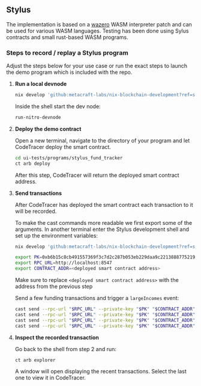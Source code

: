 ## Stylus

The implementation is based on a [wazero]() WASM interpreter patch and can be used for various WASM languages.
Testing has been done using Sylus contracts and small rust-based WASM programs.

### Steps to record / replay a Stylus program

Adjust the steps below for your use case or run the exact steps to launch the demo program which is included with the repo.

1. **Run a local devnode**

   ```bash
   nix develop 'github:metacraft-labs/nix-blockchain-development?ref=stylus-tools#stylus'
   ```

   Inside the shell start the dev node:

   ```bash
   run-nitro-devnode
   ```

2. **Deploy the demo contract**

   Open a new terminal, navigate to the directory of your program and let CodeTracer deploy the smart contract.

   ```bash
   cd ui-tests/programs/stylus_fund_tracker
   ct arb deploy
   ```
   After this step, CodeTracer will return the deployed smart contract address.

3. **Send transactions**

   After CodeTracer has deployed the smart contract each transaction to it will be recorded.

   To make the cast commands more readable we first export some of the arguments.
   In another terminal enter the Stylus development shell and set up the environment variables:

   ```bash
   nix develop 'github:metacraft-labs/nix-blockchain-development?ref=stylus-tools#stylus'

   export PK=0xb6b15c8cb491557369f3c7d2c287b053eb229daa9c22138887752191c9520659
   export RPC_URL=http://localhost:8547
   export CONTRACT_ADDR=<deployed smart contract address>
   ```

   Make sure to replace `<deployed smart contract address>` with the address from the previous step 

   

   Send a few funding transactions and trigger a `largeIncomes` event:

   ```bash
   cast send --rpc-url "$RPC_URL" --private-key "$PK" "$CONTRACT_ADDR" "fund(uint256)" 9  -vvvvv --priority-gas-price 0.01ether --gas-price 0.00000001ether --gas-limit 10000000
   cast send --rpc-url "$RPC_URL" --private-key "$PK" "$CONTRACT_ADDR" "fund(uint256)" 6  -vvvvv --priority-gas-price 0.01ether --gas-price 0.00000001ether --gas-limit 10000000
   cast send --rpc-url "$RPC_URL" --private-key "$PK" "$CONTRACT_ADDR" "fund(uint256)" 11 -vvvvv --priority-gas-price 0.01ether --gas-price 0.00000001ether --gas-limit 10000000
   cast send --rpc-url "$RPC_URL" --private-key "$PK" "$CONTRACT_ADDR" "largeIncomes(uint256)" 7 -vvvvv --priority-gas-price 0.01ether --gas-price 0.00000001ether --gas-limit 10000000
   ```

4. **Inspect the recorded transaction**

   Go back to the shell from step&nbsp;2 and run:

   ```bash
   ct arb explorer
   ```

   A window will open displaying the recent transactions. Select the last one to view it in CodeTracer.